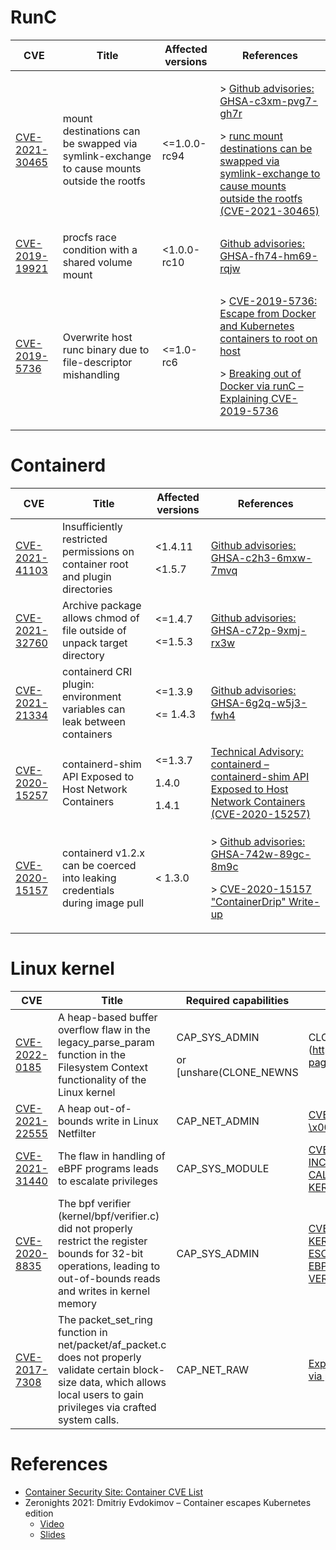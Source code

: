 # RunC

| CVE | Title | Affected versions | References |
| --- | --- | --- | --- |
| [CVE-2021-30465](https://github.com/opencontainers/runc/security/advisories/GHSA-c3xm-pvg7-gh7r) | mount destinations can be swapped via symlink-exchange to cause mounts outside the rootfs | <=1.0.0-rc94 | <p>> [Github advisories: GHSA-c3xm-pvg7-gh7r](https://github.com/opencontainers/runc/security/advisories/GHSA-c3xm-pvg7-gh7r)</p><p>> [runc mount destinations can be swapped via symlink-exchange to cause mounts outside the rootfs (CVE-2021-30465)](http://blog.champtar.fr/runc-symlink-CVE-2021-30465/)</p> |
| [CVE-2019-19921](https://github.com/opencontainers/runc/security/advisories/GHSA-fh74-hm69-rqjw) | procfs race condition with a shared volume mount | <1.0.0-rc10 | [Github advisories: GHSA-fh74-hm69-rqjw](https://github.com/opencontainers/runc/security/advisories/GHSA-fh74-hm69-rqjw) |
| [CVE-2019-5736](https://nvd.nist.gov/vuln/detail/CVE-2019-5736) | Overwrite host runc binary due to file-descriptor mishandling | <=1.0-rc6 | <p>> [CVE-2019-5736: Escape from Docker and Kubernetes containers to root on host](https://blog.dragonsector.pl/2019/02/cve-2019-5736-escape-from-docker-and.html)</p><p>> [Breaking out of Docker via runC – Explaining CVE-2019-5736](https://unit42.paloaltonetworks.com/breaking-docker-via-runc-explaining-cve-2019-5736/)</p> |

# Containerd

| CVE | Title | Affected versions | References |
| --- | --- | --- | --- |
| [CVE-2021-41103](https://github.com/containerd/containerd/security/advisories/GHSA-c2h3-6mxw-7mvq) | Insufficiently restricted permissions on container root and plugin directories | <p><1.4.11</p><p><1.5.7</p> | [Github advisories: GHSA-c2h3-6mxw-7mvq](https://github.com/containerd/containerd/security/advisories/GHSA-c2h3-6mxw-7mvq) |
| [CVE-2021-32760](https://github.com/containerd/containerd/security/advisories/GHSA-c72p-9xmj-rx3w) | Archive package allows chmod of file outside of unpack target directory | <p><=1.4.7</p><p><=1.5.3</p> | [Github advisories: GHSA-c72p-9xmj-rx3w](https://github.com/containerd/containerd/security/advisories/GHSA-c72p-9xmj-rx3w) |
| [CVE-2021-21334](https://github.com/containerd/containerd/security/advisories/GHSA-6g2q-w5j3-fwh4) | containerd CRI plugin: environment variables can leak between containers | <p><=1.3.9</p><p><= 1.4.3</p> | [Github advisories: GHSA-6g2q-w5j3-fwh4](https://github.com/containerd/containerd/security/advisories/GHSA-6g2q-w5j3-fwh4) |
| [CVE-2020-15257](https://research.nccgroup.com/2020/11/30/technical-advisory-containerd-containerd-shim-api-exposed-to-host-network-containers-cve-2020-15257/) | containerd-shim API Exposed to Host Network Containers | <p><=1.3.7</p><p>1.4.0</p><p>1.4.1</p> | [Technical Advisory: containerd – containerd-shim API Exposed to Host Network Containers (CVE-2020-15257)](https://research.nccgroup.com/2020/11/30/technical-advisory-containerd-containerd-shim-api-exposed-to-host-network-containers-cve-2020-15257/) |
| [CVE-2020-15157](https://github.com/containerd/containerd/security/advisories/GHSA-742w-89gc-8m9c) | containerd v1.2.x can be coerced into leaking credentials during image pull | < 1.3.0 | <p>> [Github advisories: GHSA-742w-89gc-8m9c](https://github.com/containerd/containerd/security/advisories/GHSA-742w-89gc-8m9c)</p><p>> [CVE-2020-15157 "ContainerDrip" Write-up](https://darkbit.io/blog/cve-2020-15157-containerdrip)</p> |

# Linux kernel

| CVE | Title | Required capabilities | References |
| --- | --- | --- | --- |
| [CVE-2022-0185](https://access.redhat.com/security/cve/cve-2022-0185) | A heap-based buffer overflow flaw in the legacy_parse_param function in the Filesystem Context functionality of the Linux kernel | <p>CAP_SYS_ADMIN</p><p>or [unshare(CLONE_NEWNS|CLONE_NEWUSER)](https://man7.org/linux/man-pages/man1/unshare.1.html)</p> | <p>[CVE-2022-0185 - Winning a $31337 Bounty after Pwning Ubuntu and Escaping Google's KCTF Containers](https://www.willsroot.io/2022/01/cve-2022-0185.html)</p><p>[CVE-2022-0185 in Linux Kernel Can Allow Container Escape in Kubernetes](https://blog.aquasec.com/cve-2022-0185-linux-kernel-container-escape-in-kubernetes)</p><p>[Demo exploits for CVE-2022-0185](https://github.com/Crusaders-of-Rust/CVE-2022-0185)</p> |
| [CVE-2021-22555](https://cve.mitre.org/cgi-bin/cvename.cgi?name=CVE-2021-22555) | A heap out-of-bounds write in Linux Netfilter | CAP_NET_ADMIN | [CVE-2021-22555: Turning \x00\x00 into 10000$](https://google.github.io/security-research/pocs/linux/cve-2021-22555/writeup.html) |
| [CVE-2021-31440](https://cve.mitre.org/cgi-bin/cvename.cgi?name=CVE-2021-31440) | The flaw in handling of eBPF programs leads to escalate privileges | CAP_SYS_MODULE | [CVE-2021-31440: AN INCORRECT BOUNDS CALCULATION IN THE LINUX KERNEL EBPF VERIFIER](https://www.zerodayinitiative.com/blog/2021/5/26/cve-2021-31440-an-incorrect-bounds-calculation-in-the-linux-kernel-ebpf-verifier) |
| [CVE-2020-8835](https://cve.mitre.org/cgi-bin/cvename.cgi?name=CVE-2020-8835) |  The bpf verifier (kernel/bpf/verifier.c) did not properly restrict the register bounds for 32-bit operations, leading to out-of-bounds reads and writes in kernel memory | CAP_SYS_ADMIN | [CVE-2020-8835: LINUX KERNEL PRIVILEGE ESCALATION VIA IMPROPER EBPF PROGRAM VERIFICATION](https://www.zerodayinitiative.com/blog/2020/4/8/cve-2020-8835-linux-kernel-privilege-escalation-via-improper-ebpf-program-verification) |
| [CVE-2017-7308](https://cve.mitre.org/cgi-bin/cvename.cgi?name=CVE-2017-7308) | The packet_set_ring function in net/packet/af_packet.c does not properly validate certain block-size data, which allows local users to gain privileges via crafted system calls. | CAP_NET_RAW | [Exploiting the Linux kernel via packet sockets](https://googleprojectzero.blogspot.com/2017/05/exploiting-linux-kernel-via-packet.html) |

# References

- [Container Security Site: Container CVE List](https://www.container-security.site/general_information/container_cve_list.html)
- Zeronights 2021: Dmitriy Evdokimov – Container escapes Kubernetes edition
    - [Video](https://www.youtube.com/watch?v=JoLgVBTc73c)
    - [Slides](https://zeronights.ru/wp-content/uploads/2021/09/zn2021_container_escapes_kubernetes_edition_v4.pdf)
